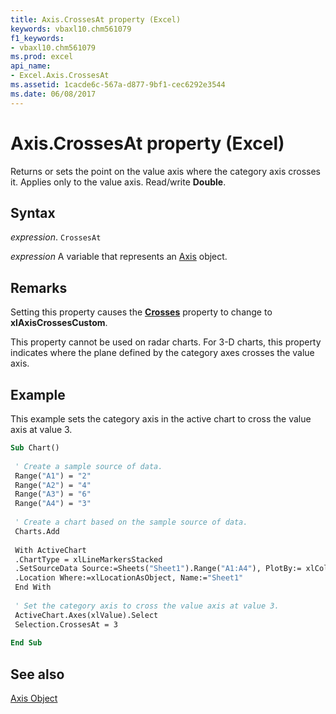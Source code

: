 ```yaml
---
title: Axis.CrossesAt property (Excel)
keywords: vbaxl10.chm561079
f1_keywords:
- vbaxl10.chm561079
ms.prod: excel
api_name:
- Excel.Axis.CrossesAt
ms.assetid: 1cacde6c-567a-d877-9bf1-cec6292e3544
ms.date: 06/08/2017
---
```



# Axis.CrossesAt property (Excel)

Returns or sets the point on the value axis where the category axis crosses it. Applies only to the value axis. Read/write  **Double**.


## Syntax

 _expression_. `CrossesAt`

 _expression_ A variable that represents an [Axis](Excel.Axis-graph-object.md) object.


## Remarks

Setting this property causes the  **[Crosses](Excel.Axis.Crosses.md)** property to change to **xlAxisCrossesCustom**.

This property cannot be used on radar charts. For 3-D charts, this property indicates where the plane defined by the category axes crosses the value axis.


## Example

This example sets the category axis in the active chart to cross the value axis at value 3.


```vb
Sub Chart() 
 
 ' Create a sample source of data. 
 Range("A1") = "2" 
 Range("A2") = "4" 
 Range("A3") = "6" 
 Range("A4") = "3" 
 
 ' Create a chart based on the sample source of data. 
 Charts.Add 
 
 With ActiveChart 
 .ChartType = xlLineMarkersStacked 
 .SetSourceData Source:=Sheets("Sheet1").Range("A1:A4"), PlotBy:= xlColumns 
 .Location Where:=xlLocationAsObject, Name:="Sheet1" 
 End With 
 
 ' Set the category axis to cross the value axis at value 3. 
 ActiveChart.Axes(xlValue).Select 
 Selection.CrossesAt = 3 
 
End Sub
```


## See also


[Axis Object](Excel.Axis(object).md)


